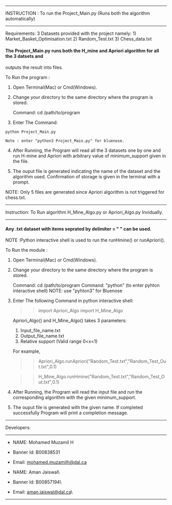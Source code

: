 __________________________________________________________________________________________

INSTRUCTION  : To run the Project_Main.py (Runs both the algorithm automatically)
__________________________________________________________________________________________

Requirements: 3 Datasets provided with the project namely:
              1) Market_Basket_Optimisation.txt
              2) Random_Test.txt
              3) Chess_data.txt
          
#### The Project_Main.py runs both the H_mine and Apriori algorithm for all the 3 datsets and
  outputs the result into files.
 
 To Run the program :
 
 1. Open Terminal(Mac) or Cmd(Windows).

 2. Change your directory to the same directory where the program is stored.

      Command: cd /path/to/program

 3.  Enter The Command:
    
    python Project_Main.py  

    Note : enter "python3 Project_Main.py" for bluenose.
     
 4. After Running, the Program will read all the 3 datasets one by one and run H-mine and 
    Apriori with arbitrary value of minimum_support given in the file. 

 5. The ouput file is generated indicating the name of the dataset and the algorithm
    used. Confirmation of storage is given in the terminal with a prompt.

 NOTE: Only 5 files are generated since Apriori algorithm is not triggered for chess.txt.

__________________________________________________________________________________________

Instruction: To Run algorithm H_Mine_Algo.py or Apriori_Algo.py Invidually.
__________________________________________________________________________________________

#### Any .txt dataset with items seprated by delimiter = " " can be used.

NOTE :Python interactive shell is used to run the runHmine() or runApriori().

To Run the module :
 
 1. Open Terminal(Mac) or Cmd(Windows).

 2. Change your directory to the same directory where the program is stored.

      Command: cd /path/to/program
      Command: "python" (to enter pyhton interactive shell)
      NOTE: use "pyhton3" for Bluenose

 3.  Enter The following Command in python interactive shell:

     >>import Apriori_Algo
     >>import H_Mine_Algo

     Apriori_Algo() and H_Mine_Algo() takes 3 parameters:

     1) Input_file_name.txt
     2) Output_file_name.txt
     3) Relative support (Valid range 0<x<1)

     For example,

     >>Apriori_Algo.runApriori("Random_Test.txt","Random_Test_Out.txt",0.1)

     >>H_Mine_Algo.runHmine("Random_Test.txt","Random_Test_Out.txt",0.1)
       
     
 4. After Running, the Program will read the input file and run the corresponding
    algorithm with the given minimum_support. 

 5. The ouput file is generated with the given name. If completed successfully Program 
    will print a completion message.


__________________________________________________________________________________________

Developers:
__________________________________________________________________________________________

- NAME: Mohamed Muzamil H
- Banner Id: B00838531
- Email: mohamed.muzamilh@dal.ca

- NAME: Aman Jaiswal\\
- Banner Id: B00857194\\
- Email: aman.jaiswal@dal.ca\\

__________________________________________________________________________________________
